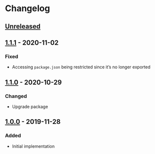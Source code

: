 # Changelog

## [Unreleased][]

## [1.1.1][] - 2020-11-02

### Fixed

-   Accessing `package.json` being restricted since it’s no longer exported

## [1.1.0][] - 2020-10-29

### Changed

-   Upgrade package

## [1.0.0][] - 2019-11-28

### Added

-   Initial implementation

[unreleased]: https://github.com/niksy/native-querystring/compare/v1.0.0...HEAD
[1.0.0]: https://github.com/niksy/native-querystring/tree/v1.0.0
[unreleased]: https://github.com/niksy/native-querystring/compare/v1.1.0...HEAD
[1.1.0]: https://github.com/niksy/native-querystring/tree/v1.1.0
[unreleased]: https://github.com/niksy/native-querystring/compare/v1.1.1...HEAD
[1.1.1]: https://github.com/niksy/native-querystring/tree/v1.1.1
